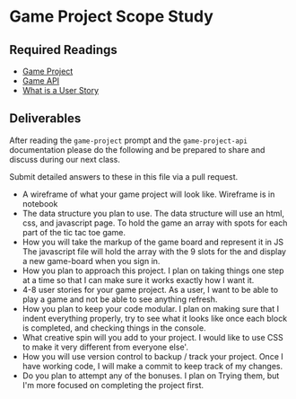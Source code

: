 # Game Project Scope Study

## Required Readings

-   [Game Project](https://github.com/ga-wdi-boston/game-project)
-   [Game API](https://github.com/ga-wdi-boston/game-project-api)
-   [What is a User Story](http://searchsoftwarequality.techtarget.com/definition/user-story)

## Deliverables

After reading the `game-project` prompt and the `game-project-api` documentation
please do the following and be prepared to share and discuss during our next
class.

Submit detailed answers to these in this file via a pull request.

-   A wireframe of what your game project will look like.
Wireframe is in notebook
-   The data structure you plan to use.
The data structure will use an html, css, and javascript page. To hold the game
an array with spots for each part of the tic tac toe game.
-   How you will take the markup of the game board and represent it in JS
The javascript file will hold the array with the 9 slots for the and display a
new game-board when you sign in.
-   How you plan to approach this project.
I plan on taking things one step at a time so that I can make sure it works
exactly how I want it.
-   4-8 user stories for your game project.
As a user, I want to be able to play a game and not be able to see anything
refresh.
-   How you plan to keep your code modular.
I plan on making sure that I indent everything properly, try to see what it
looks like once each block is completed, and checking things in the console.
-   What creative spin will you add to your project.
I would like to use CSS to make it very different from everyone else'.
-   How you will use version control to backup / track your project.
Once I have working code, I will make a commit to keep track of my changes.
-   Do you plan to attempt any of the bonuses.
I plan on Trying them, but I'm more focused on completing the project first.
